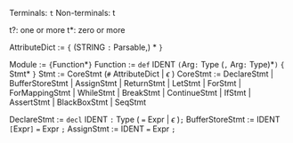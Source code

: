 Terminals: `t`
Non-terminals: t

t?: one or more
t*: zero or more

AttributeDict := `{` (STRING `:` Parsable,) \* `}`

Module := `{`Function*`}` 
Function := `def` IDENT `(`Arg`:` Type (`,` Arg`:` Type)\*`)` `{` Stmt* `}`
Stmt := CoreStmt (`#` AttributeDict | $\epsilon$ )
CoreStmt := DeclareStmt 
		| BufferStoreStmt 
		| AssignStmt 
		| ReturnStmt 
		| LetStmt 
		| ForStmt 
		| ForMappingStmt
		| WhileStmt
		| BreakStmt
		| ContinueStmt
		| IfStmt
		| AssertStmt
		| BlackBoxStmt
		| SeqStmt

DeclareStmt := `decl` IDENT `:` Type ( `=` Expr | $\epsilon$ )`;`
BufferStoreStmt := IDENT `[`Expr`]` `=` Expr `;`
AssignStmt := IDENT `=` Expr `;`

